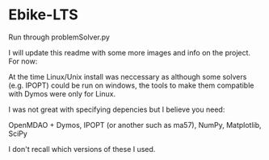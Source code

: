 # Ebike-LTS
Run through problemSolver.py

I will update this readme with some more images and info on the project. For now:

At the time Linux/Unix install was neccessary as although some solvers (e.g. IPOPT) could be run on windows, the tools to make them compatible with Dymos were only for Linux.

I was not great with specifying depencies but I believe you need:

OpenMDAO + Dymos, IPOPT (or another such as ma57), NumPy, Matplotlib, SciPy

I don't recall which versions of these I used.
